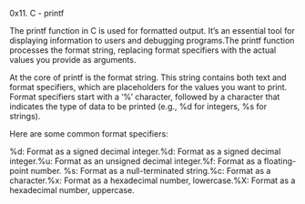 0x11. C - printf


The printf function in C is used for formatted output.
It’s an essential tool for displaying information to users and debugging programs.The printf function processes the format string, replacing format specifiers with the actual values you provide as arguments.

At the core of printf is the format string. This string contains both text and format specifiers, which are placeholders for the values you want to print. Format specifiers start with a ‘%’ character, followed by a character that indicates the type of data to be printed (e.g., %d for integers, %s for strings).

Here are some common format specifiers:

<table>
    <tr>%d: Format as a signed decimal integer.</tr>
    <tr>%d: Format as a signed decimal integer.</tr>
    <tr>%u: Format as an unsigned decimal integer.</tr>
    <tr>%f: Format as a floating-point number.</tr>
    <tr> %s: Format as a null-terminated string.</tr>
    <tr>%c: Format as a character.</tr>
    <tr>%x: Format as a hexadecimal number, lowercase.</tr>
    <tr>%X: Format as a hexadecimal number, uppercase.</tr>
</table>